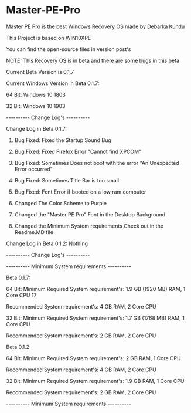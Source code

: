 # Master-PE-Pro

Master PE Pro is the best Windows Recovery OS made by Debarka Kundu

This Project is based on WIN10XPE

You can find the open-source files in version post's

NOTE: This Recovery OS is in beta and there are some bugs in this beta

Current Beta Version is 0.1.7

Current Windows Version in Beta 0.1.7:

64 Bit: Windows 10 1803

32 Bit: Windows 10 1903

---------- Change Log's ----------

Change Log in Beta 0.1.7:
1. Bug Fixed: Fixed the Startup Sound Bug

2. Bug Fixed: Fixed Firefox Error "Cannot find XPCOM"

4. Bug Fixed: Sometimes Does not boot with the error "An Unexpected Error occurred"

6. Bug Fixed: Sometimes Title Bar is too small

8. Bug Fixed: Font Error if booted on a low ram computer

10. Changed The Color Scheme to Purple

12. Changed the "Master PE Pro" Font in the Desktop Background

14. Changed the Minimum System requirements Check out in the Readme.MD file

Change Log in Beta 0.1.2:
Nothing

---------- Change Log's ----------

---------- Minimum System requirements ----------

Beta 0.1.7:

64 Bit: Minimum Required System requirement's: 1.9 GB (1920 MB) RAM, 1 Core CPU 17

Recommended System requirement's: 4 GB RAM, 2 Core CPU

32 Bit: Minimum Required System requirement's: 1.7 GB (1768 MB) RAM, 1 Core CPU

Recommended System requirement's: 2 GB RAM, 2 Core CPU

Beta 0.1.2:

64 Bit: Minimum Required System requirement's: 2 GB RAM, 1 Core CPU

Recommended System requirement's: 4 GB RAM, 2 Core CPU

32 Bit: Minimum Required System requirement's: 1.9 GB RAM, 1 Core CPU

Recommended System requirement's: 2 GB RAM, 2 Core CPU

---------- Minimum System requirements ----------
